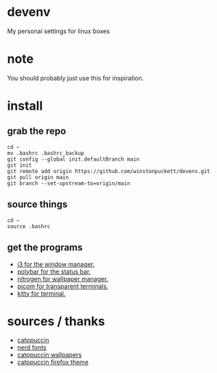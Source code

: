 # devenv
My personal settings for linux boxes

# note
You should probably just use this for inspiration. 

# install

## grab the repo

```
cd ~
mv .bashrc .bashrc_backup
git config --global init.defaultBranch main
git init
git remote add origin https://github.com/winstonpuckett/devenv.git
git pull origin main
git branch --set-upstream-to=origin/main
```

## source things

```
cd ~
source .bashrc
```

## get the programs

- [i3 for the window manager.](https://i3wm.org/)
- [polybar for the status bar.](https://github.com/polybar/polybar)
- [nitrogen for wallpaper manager.](https://wiki.archlinux.org/title/nitrogen)
- [picom for transparent terminals.](https://github.com/yshui/picom)
- [kitty for terminal.](https://sw.kovidgoyal.net/kitty/)

# sources / thanks

- [catppuccin](https://github.com/catppuccin/catppuccin)
- [nerd fonts](https://www.nerdfonts.com/)
- [catppuccin wallpapers](https://github.com/catppuccin/wallpapers)
- [catppuccin firefox theme](https://github.com/catppuccin/firefox)
